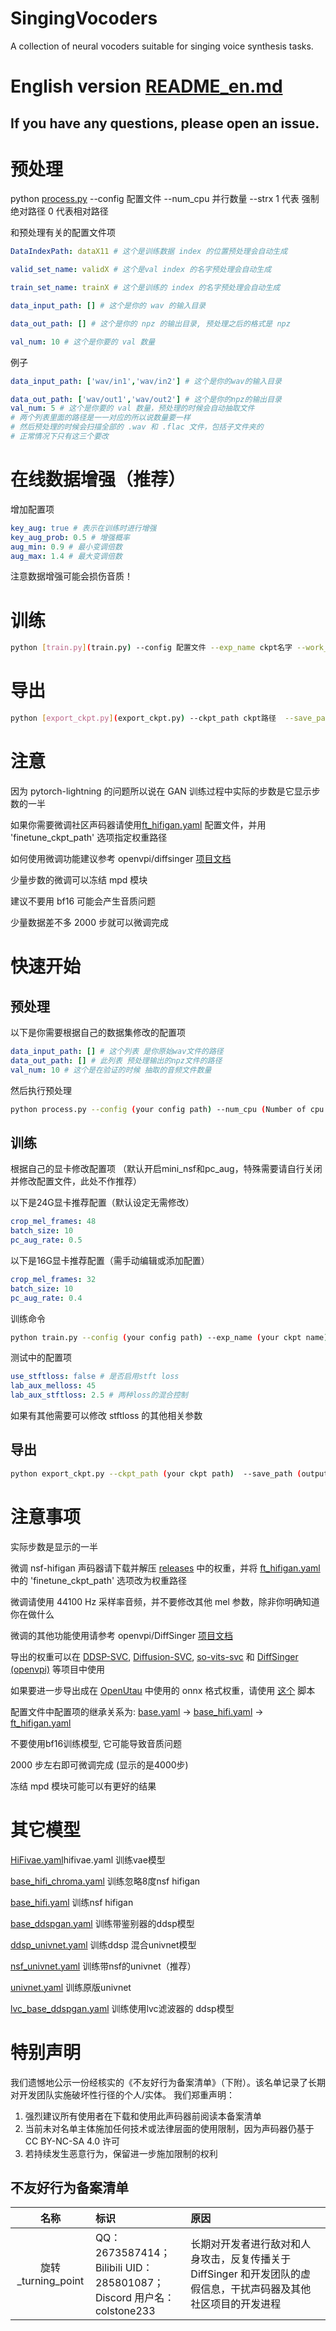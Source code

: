 # SingingVocoders
A collection of neural vocoders suitable for singing voice synthesis tasks.

# English version [README_en.md](README_en.md)
## If you have any questions, please open an issue.


# 预处理 
python [process.py](process.py) --config 配置文件 --num_cpu 并行数量 --strx 1 代表 强制绝对路径 0 代表相对路径

和预处理有关的配置文件项
```yaml
DataIndexPath: dataX11 # 这个是训练数据 index 的位置预处理会自动生成

valid_set_name: validX # 这个是val index 的名字预处理会自动生成

train_set_name: trainX # 这个是训练的 index 的名字预处理会自动生成

data_input_path: [] # 这个是你的 wav 的输入目录

data_out_path: [] # 这个是你的 npz 的输出目录, 预处理之后的格式是 npz

val_num: 10 # 这个是你要的 val 数量 
```

例子
```yaml
data_input_path: ['wav/in1','wav/in2'] # 这个是你的wav的输入目录

data_out_path: ['wav/out1','wav/out2'] # 这个是你的npz的输出目录
val_num: 5 # 这个是你要的 val 数量，预处理的时候会自动抽取文件
# 两个列表里面的路径是一一对应的所以说数量要一样
# 然后预处理的时候会扫描全部的 .wav 和 .flac 文件，包括子文件夹的
# 正常情况下只有这三个要改
```
# 在线数据增强（推荐）
增加配置项
```yaml
key_aug: true # 表示在训练时进行增强
key_aug_prob: 0.5 # 增强概率
aug_min: 0.9 # 最小变调倍数
aug_max: 1.4 # 最大变调倍数
```
注意数据增强可能会损伤音质！
# 训练
```sh
python [train.py](train.py) --config 配置文件 --exp_name ckpt名字 --work_dir 工作目录（可选）
```

# 导出
```sh
python [export_ckpt.py](export_ckpt.py) --ckpt_path ckpt路径  --save_path 导出的ckpt路径 --work_dir 工作目录（可选） 
```

# 注意

因为 pytorch-lightning 的问题所以说在 GAN 训练过程中实际的步数是它显示步数的一半

如果你需要微调社区声码器请使用[ft_hifigan.yaml](configs/ft_hifigan.yaml) 配置文件，并用 'finetune_ckpt_path' 选项指定权重路径

如何使用微调功能建议参考 openvpi/diffsinger [项目文档](https://github.com/openvpi/DiffSinger/blob/main/docs/BestPractices.md#fine-tuning-and-parameter-freezing)

少量步数的微调可以冻结 mpd 模块

建议不要用 bf16 可能会产生音质问题

少量数据差不多 2000 步就可以微调完成

# 快速开始

## 预处理
以下是你需要根据自己的数据集修改的配置项
```yaml
data_input_path: [] # 这个列表 是你原始wav文件的路径
data_out_path: [] # 此列表 预处理输出的npz文件的路径
val_num: 10 # 这个是在验证的时候 抽取的音频文件数量
```
然后执行预处理
```sh
python process.py --config (your config path) --num_cpu (Number of cpu threads used in preprocessing)  --strx (1 for a forced absolute path 0 for a relative path)
```
## 训练
根据自己的显卡修改配置项
（默认开启mini_nsf和pc_aug，特殊需要请自行关闭并修改配置文件，此处不作推荐）

以下是24G显卡推荐配置（默认设定无需修改）
```yaml
crop_mel_frames: 48
batch_size: 10
pc_aug_rate: 0.5
```
以下是16G显卡推荐配置（需手动编辑或添加配置）
```yaml
crop_mel_frames: 32
batch_size: 10
pc_aug_rate: 0.4
```
训练命令
```sh
python train.py --config (your config path) --exp_name (your ckpt name) --work_dir Working catalogue (optional)
```
测试中的配置项
```yaml
use_stftloss: false # 是否启用stft loss
lab_aux_melloss: 45
lab_aux_stftloss: 2.5 # 两种loss的混合控制
```
如果有其他需要可以修改 stftloss 的其他相关参数
## 导出
```sh
python export_ckpt.py --ckpt_path (your ckpt path)  --save_path (output ckpt path) --work_dir Working catalogue (optional)
```
# 注意事项
实际步数是显示的一半

微调 nsf-hifigan 声码器请下载并解压 [releases](https://github.com/openvpi/SingingVocoders/releases) 中的权重，并将 [ft_hifigan.yaml](configs/ft_hifigan.yaml) 中的 'finetune_ckpt_path' 选项改为权重路径

微调请使用 44100 Hz 采样率音频，并不要修改其他 mel 参数，除非你明确知道你在做什么

微调的其他功能使用请参考 openvpi/DiffSinger [项目文档](https://github.com/openvpi/DiffSinger/blob/main/docs/BestPractices.md#fine-tuning-and-parameter-freezing)

导出的权重可以在 [DDSP-SVC](https://github.com/yxlllc/DDSP-SVC), [Diffusion-SVC](https://github.com/CNChTu/Diffusion-SVC), [so-vits-svc](https://github.com/svc-develop-team/so-vits-svc) 和 [DiffSinger (openvpi)](https://github.com/openvpi/DiffSinger) 等项目中使用

如果要进一步导出成在 [OpenUtau](https://github.com/stakira/OpenUtau) 中使用的 onnx 格式权重，请使用 [这个](https://github.com/openvpi/DiffSinger/blob/main/scripts/export.py) 脚本

配置文件中配置项的继承关系为: [base.yaml](configs/base.yaml) -> [base_hifi.yaml](configs/base_hifi.yaml) -> [ft_hifigan.yaml](configs/ft_hifigan.yaml)

不要使用bf16训练模型, 它可能导致音质问题

2000 步左右即可微调完成 (显示的是4000步)

冻结 mpd 模块可能可以有更好的结果

# 其它模型
[HiFivae.yaml](configs/HiFivae.yaml)hifivae.yaml 训练vae模型

[base_hifi_chroma.yaml](configs/base_hifi_chroma.yaml) 训练忽略8度nsf hifigan

[base_hifi.yaml](configs/base_hifi.yaml) 训练nsf hifigan

[base_ddspgan.yaml](configs/base_ddspgan.yaml) 训练带鉴别器的ddsp模型

[ddsp_univnet.yaml](configs/ddsp_univnet.yaml) 训练ddsp 混合univnet模型

[nsf_univnet.yaml](configs/nsf_univnet.yaml) 训练带nsf的univnet（推荐）

[univnet.yaml](configs/univnet.yaml) 训练原版univnet

[lvc_base_ddspgan.yaml](configs/lvc_base_ddspgan.yaml) 训练使用lvc滤波器的 ddsp模型

# 特别声明

我们遗憾地公示一份经核实的《不友好行为备案清单》（下附）。该名单记录了长期对开发团队实施破坏性行径的个人/实体。
我们郑重声明：

1. 强烈建议所有使用者在下载和使用此声码器前阅读本备案清单
2. 当前未对名单主体施加任何技术或法律层面的使用限制，因为声码器仍基于 CC BY-NC-SA 4.0 许可
3. 若持续发生恶意行为，保留进一步施加限制的权利

## 不友好行为备案清单

|        名称        | 标识                                                                     | 原因                                                             |
|:----------------:|:-----------------------------------------------------------------------|:---------------------------------------------------------------|
| 旋转_turning_point | QQ：2673587414；<br/>Bilibili UID：285801087；<br/>Discord 用户名：colstone233 | 长期对开发者进行敌对和人身攻击，反复传播关于 DiffSinger 和开发团队的虚假信息，干扰声码器及其他社区项目的开发进程 |

